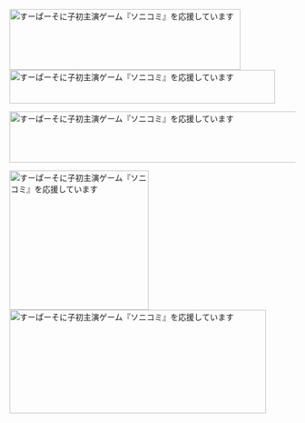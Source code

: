 <a href="http://www.supertamade.co.jp/wp-content/uploads/2024/06/0628_B3_o_re20M.pdf" title="業無スゥゥゥパー" target="_blank" rel="noopener"><img src="https://www.kobebussan.co.jp/business/img/gs_logo.png?1223" alt="すーぱーそに子初主演ゲーム『ソニコミ』を応援しています" width="407" height="107" border="0" /></a>
<a href="https://www.amazon.co.jp/dp/B000069S3B" title="2dfan" target="_blank" rel="noopener"><img src="https://user-images.githubusercontent.com/66170519/179372686-146092f8-d551-4fa0-b0c0-76794469677b.png" alt="すーぱーそに子初主演ゲーム『ソニコミ』を応援しています" width="468" height="59" border="0" /></a>

<a href="https://steadiness-law.jp/" title="2dfan" target="_blank" rel="noopener"><img src="https://user-images.githubusercontent.com/66170519/179372737-d501f9c7-6acd-444b-8f1b-e7a7b1a08d3d.jpg" alt="すーぱーそに子初主演ゲーム『ソニコミ』を応援しています" width="960" height="90" border="0" /></a>

<a href="https://iwakura-kanko.com/goods.php" title="いわくらだいすきい～わくん" target="_blank" rel="noopener"><img src="https://iwakura-kanko.com/images_banner/goods_side.png" alt="すーぱーそに子初主演ゲーム『ソニコミ』を応援しています" width="245" height="245" border="0" /></a>
<a href="http://osananajimi.net/pda_games.html" title="いわくらだいすきい～わくん" target="_blank" rel="noopener"><img src="https://user-images.githubusercontent.com/66170519/179372983-e806a5ba-b1a9-49b3-9024-09bb9a3c1a6e.jpg" alt="すーぱーそに子初主演ゲーム『ソニコミ』を応援しています" width="452" height="182" border="0" /></a>

